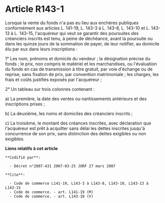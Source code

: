 # Article R143-1

Lorsque la vente du fonds n'a pas eu lieu aux enchères publiques conformément aux articles L. 141-19, L. 143-3 à L. 143-8, L.
143-10 et L. 143-13 à L. 143-15, l'acquéreur qui veut se garantir des poursuites des créanciers inscrits est tenu, à peine de
déchéance, avant la poursuite ou dans les quinze jours de la sommation de payer, de leur notifier, au domicile élu par eux
dans leurs inscriptions :

1° Les nom, prénoms et domicile du vendeur ; la désignation précise du fonds ; le prix, non compris le matériel et les
marchandises, ou l'évaluation du fonds en cas de transmission à titre gratuit, par voie d'échange ou de reprise, sans
fixation de prix, par convention matrimoniale ; les charges, les frais et coûts justifiés exposés par l'acquéreur ;

2° Un tableau sur trois colonnes contenant :

a) La première, la date des ventes ou nantissements antérieurs et des inscriptions prises ;

b) La deuxième, les noms et domiciles des créanciers inscrits ;

c) La troisième, le montant des créances inscrites, avec déclaration que l'acquéreur est prêt à acquitter sans délai les
dettes inscrites jusqu'à concurrence de son prix, sans distinction des dettes exigibles ou non exigibles.

**Liens relatifs à cet article**

	**Codifié par**:

	  - Décret n°2007-431 2007-03-25 JORF 27 mars 2007

	**Cite**:

	  - Code de commerce L141-19, L143-3 à L143-8, L143-10, L143-13 à L143-15
	  - Code de commerce. - art. L141-19 (M)
	  - Code de commerce. - art. L143-10 (V)
